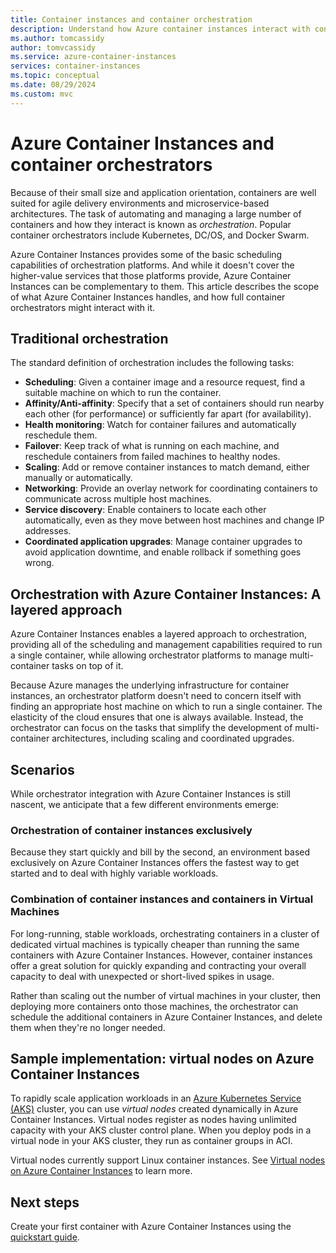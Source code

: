 ```yaml
---
title: Container instances and container orchestration
description: Understand how Azure container instances interact with container orchestrators.
ms.author: tomcassidy
author: tomvcassidy
ms.service: azure-container-instances
services: container-instances
ms.topic: conceptual
ms.date: 08/29/2024
ms.custom: mvc
---
```


# Azure Container Instances and container orchestrators

Because of their small size and application orientation, containers are well suited for agile delivery environments and microservice-based architectures. The task of automating and managing a large number of containers and how they interact is known as *orchestration*. Popular container orchestrators include Kubernetes, DC/OS, and Docker Swarm.

Azure Container Instances provides some of the basic scheduling capabilities of orchestration platforms. And while it doesn't cover the higher-value services that those platforms provide, Azure Container Instances can be complementary to them. This article describes the scope of what Azure Container Instances handles, and how full container orchestrators might interact with it.

## Traditional orchestration

The standard definition of orchestration includes the following tasks:

- **Scheduling**: Given a container image and a resource request, find a suitable machine on which to run the container.
- **Affinity/Anti-affinity**: Specify that a set of containers should run nearby each other (for performance) or sufficiently far apart (for availability).
- **Health monitoring**: Watch for container failures and automatically reschedule them.
- **Failover**: Keep track of what is running on each machine, and reschedule containers from failed machines to healthy nodes.
- **Scaling**: Add or remove container instances to match demand, either manually or automatically.
- **Networking**: Provide an overlay network for coordinating containers to communicate across multiple host machines.
- **Service discovery**: Enable containers to locate each other automatically, even as they move between host machines and change IP addresses.
- **Coordinated application upgrades**: Manage container upgrades to avoid application downtime, and enable rollback if something goes wrong.

## Orchestration with Azure Container Instances: A layered approach

Azure Container Instances enables a layered approach to orchestration, providing all of the scheduling and management capabilities required to run a single container, while allowing orchestrator platforms to manage multi-container tasks on top of it.

Because Azure manages the underlying infrastructure for container instances, an orchestrator platform doesn't need to concern itself with finding an appropriate host machine on which to run a single container. The elasticity of the cloud ensures that one is always available. Instead, the orchestrator can focus on the tasks that simplify the development of multi-container architectures, including scaling and coordinated upgrades.

## Scenarios

While orchestrator integration with Azure Container Instances is still nascent, we anticipate that a few different environments emerge:

### Orchestration of container instances exclusively

Because they start quickly and bill by the second, an environment based exclusively on Azure Container Instances offers the fastest way to get started and to deal with highly variable workloads.

### Combination of container instances and containers in Virtual Machines

For long-running, stable workloads, orchestrating containers in a cluster of dedicated virtual machines is typically cheaper than running the same containers with Azure Container Instances. However, container instances offer a great solution for quickly expanding and contracting your overall capacity to deal with unexpected or short-lived spikes in usage.

Rather than scaling out the number of virtual machines in your cluster, then deploying more containers onto those machines, the orchestrator can schedule the additional containers in Azure Container Instances, and delete them when they're no longer needed.

## Sample implementation: virtual nodes on Azure Container Instances

To rapidly scale application workloads in an [Azure Kubernetes Service (AKS)](/azure/aks/intro-kubernetes) cluster, you can use *virtual nodes* created dynamically in Azure Container Instances. Virtual nodes register as nodes having unlimited capacity with your AKS cluster control plane. When you deploy pods in a virtual node in your AKS cluster, they run as container groups in ACI.

Virtual nodes currently support Linux container instances. See [Virtual nodes on Azure Container Instances](./container-instances-virtual-nodes.md) to learn more.

## Next steps

Create your first container with Azure Container Instances using the [quickstart guide](container-instances-quickstart.md).

<!-- IMAGES -->

<!-- LINKS -->
[aci-connector-k8s]: https://github.com/virtual-kubelet/azure-aci
[kubelet-doc]: https://kubernetes.io/docs/reference/command-line-tools-reference/kubelet/
[pod-doc]: https://kubernetes.io/docs/concepts/workloads/pods/pod/
